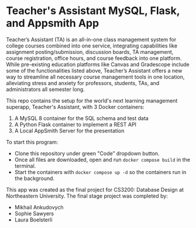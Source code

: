 # Teacher's Assistant MySQL, Flask, and Appsmith App

Teacher’s Assistant (TA) is an all-in-one class management system for college courses combined into one service, integrating capabilities like assignment posting/submission, discussion boards, TA management, course registration, office hours, and course feedback into one platform. While pre-existing education platforms like Canvas and Gradescope include some of the functionalities listed above, Teacher’s Assistant offers a new way to streamline all necessary course management tools in one location, alleviating stress and anxiety for professors, students, TAs, and administrators all semester long. 

This repo contains the setup for the world's next learning management superapp, Teacher's Assistant, with 3 Docker containers: 
1. A MySQL 8 container for the SQL schema and test data 
2. A Python Flask container to implement a REST API
3. A Local AppSmith Server for the presentation 


To start this program:
* Clone this repository under green "Code" dropdown button.
* Once all files are downloaded, open and run `docker compose build` in the terminal.
* Start the containers with `docker compose up -d` so the containers run in the background.

This app was created as the final project for CS3200: Database Design at Northeastern University. The final stage project was completed by: 
* Mikhail Ankudovych 
* Sophie Sawyers 
* Laura Boelsterli

